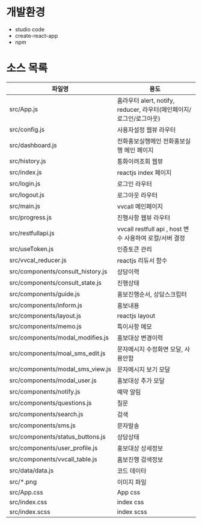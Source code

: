 # 개발환경
  - studio code
  - create-react-app
  - npm

# 소스 목록 


| 파일명  | 용도 | 
| ---------------------------------- | ------------------------------------------ | 
| src/App.js  | 홈라우터  alert, notify, reducer, 라우터(메인페이지/로그인/로그아웃)
| src/config.js  | 사용자설정 웹뷰 라우터  
| src/dashboard.js  | 전화홍보실행메인   전화홍보실행 메인 페이지
| src/history.js  | 통화이려조회 웹뷰  
| src/index.js  | reactjs index 페이지  
| src/login.js  | 로그인 라우터  
| src/logout.js  | 로그아웃 라우터  
| src/main.js  | vvcall 메인페이지   
| src/progress.js  | 진행사항 웹뷰 라우터  
| src/restfullapi.js  | vvcall restfull api , host 변수 사용하여 로컬/서버 결정
| src/useToken.js  | 인증토큰 관리  
| src/vvcal_reducer.js  | reactjs 리듀서 함수  
| src/components/consult_history.js  | 상담이력  
| src/components/consult_state.js  | 진행상태  
| src/components/guide.js  | 홍보진행순서, 상담스크립터  
| src/components/inform.js  | 홍보내용   
| src/components/layout.js  | reactjs layout  
| src/components/memo.js  | 특이사항 메모  
| src/components/modal_modifies.js  | 홍보대상 변경이력  
| src/components/moal_sms_edit.js  | 문자메시지 수정화면 모달, 사용안함
| src/components/modal_sms_view.js  | 문자메시지 보기 모달  
| src/components/modal_user.js  | 홍보대상 추가 모달  
| src/components/notify.js  | 예약 알림  
| src/components/questions.js  | 질문  
| src/components/search.js  | 검색  
| src/components/sms.js  | 문자발송  
| src/components/status_buttons.js  | 상담상태  
| src/components/user_profile.js  | 홍보대상 상세정보  
| src/components/vvcall_table.js  | 홈보진행 검색정보  
| src/data/data.js  | 코드 데이타  
| src/*.png  | 이미지 파일
| src/App.css  | App css
| src/index.css  | index css
| src/index.scss  | index scss


